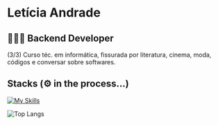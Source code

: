 # Letícia Andrade

## 👩🏻‍💻 Backend Developer
(3/3) Curso téc. em informática, fissurada por literatura, cinema, moda, códigos e conversar sobre softwares.

## Stacks (⚙️ in the process...)
[![My Skills](https://skillicons.dev/icons?i=py,flask,fastapi,postman,postgres,mongodb,git)](https://skillicons.dev)

![Top Langs](https://github-readme-stats.vercel.app/api/top-langs/?username=leticiaandrade-ar&layout=compact)
